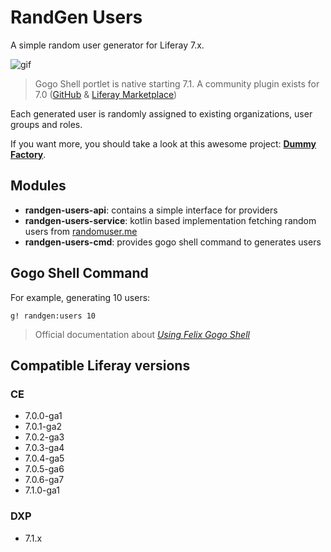 # RandGen Users

A simple random user generator for Liferay 7.x.

![gif](doc/randgen-users.gif)
> Gogo Shell portlet is native starting 7.1. A community plugin exists for 7.0 ([GitHub](https://github.com/mario83/WebGogoShell) & [Liferay Marketplace](https://web.liferay.com/fr/marketplace/-/mp/application/95475771))
 
Each generated user is randomly assigned to existing organizations, user groups and roles.

If you want more, you should take a look at this awesome project: **[Dummy Factory](https://github.com/yasuflatland-lf/liferay-dummy-factory)**.

## Modules

- **randgen-users-api**: contains a simple interface for providers
- **randgen-users-service**: kotlin based implementation fetching random users from [randomuser.me](https://randomuser.me)
- **randgen-users-cmd**: provides gogo shell command to generates users

## Gogo Shell Command

For example, generating 10 users:
```
g! randgen:users 10
```
> Official documentation about _[Using Felix Gogo Shell](https://dev.liferay.com/develop/reference/-/knowledge_base/7-0/using-the-felix-gogo-shell)_

## Compatible Liferay versions

### CE

- 7.0.0-ga1
- 7.0.1-ga2
- 7.0.2-ga3
- 7.0.3-ga4
- 7.0.4-ga5
- 7.0.5-ga6
- 7.0.6-ga7
- 7.1.0-ga1

### DXP

- 7.1.x
